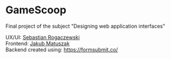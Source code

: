 # GameScoop
Final project of the subject "Designing web application interfaces"

UX/UI: [Sebastian Rogaczewski](https://github.com/SebixR)</br>
Frontend: [Jakub Matuszak](https://github.com/jaqubm)</br>
Backend created using: https://formsubmit.co/</br>